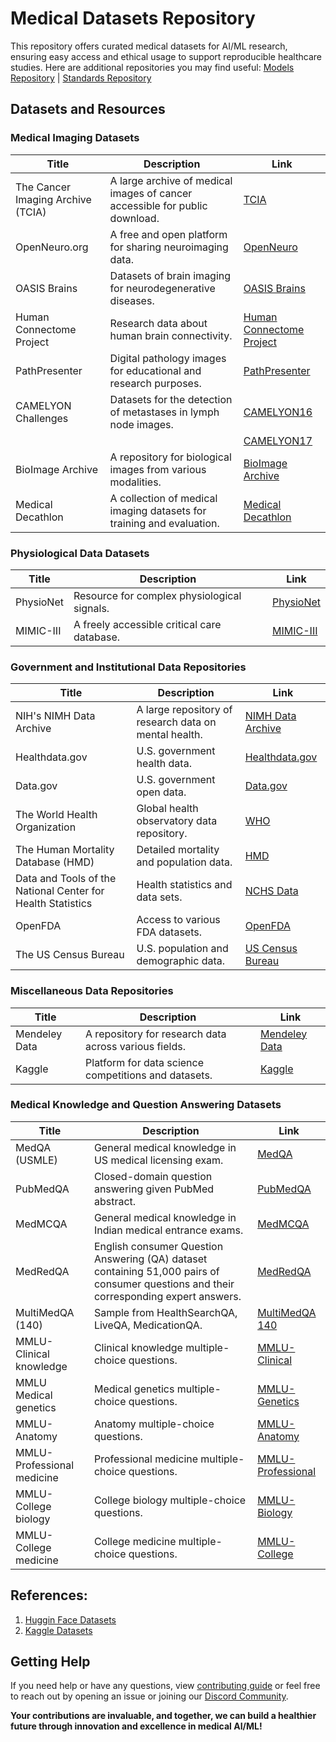 # Medical Datasets Repository
This repository offers curated medical datasets for AI/ML research, ensuring easy access and ethical usage to support reproducible healthcare studies. Here are additional repositories you may find useful: [Models Repository](https://github.com/GlobalHealthAI/ModelLibrary) | [Standards Repository](https://github.com/GlobalHealthAI/StandardsAndPractices)

## Datasets and Resources

### Medical Imaging Datasets
| Title                        | Description                                                   | Link                                                        |
|------------------------------|---------------------------------------------------------------|-------------------------------------------------------------|
| The Cancer Imaging Archive (TCIA) | A large archive of medical images of cancer accessible for public download. | [TCIA](https://www.cancerimagingarchive.net/)               |
| OpenNeuro.org                | A free and open platform for sharing neuroimaging data.       | [OpenNeuro](https://openneuro.org/)                         |
| OASIS Brains                 | Datasets of brain imaging for neurodegenerative diseases.     | [OASIS Brains](http://www.oasis-brains.org/)                |
| Human Connectome Project     | Research data about human brain connectivity.                 | [Human Connectome Project](https://www.humanconnectome.org/)|
| PathPresenter                | Digital pathology images for educational and research purposes. | [PathPresenter](https://www.pathpresenter.com/)             |
| CAMELYON Challenges          | Datasets for the detection of metastases in lymph node images. | [CAMELYON16](https://camelyon16.grand-challenge.org/)       |
|                              |                                                               | [CAMELYON17](https://camelyon17.grand-challenge.org/)       |
| BioImage Archive             | A repository for biological images from various modalities.   | [BioImage Archive](https://www.ebi.ac.uk/bioimage-archive/) |
| Medical Decathlon            | A collection of medical imaging datasets for training and evaluation. | [Medical Decathlon](http://medicaldecathlon.com/)          |

### Physiological Data Datasets
| Title                        | Description                                                   | Link                                                        |
|------------------------------|---------------------------------------------------------------|-------------------------------------------------------------|
| PhysioNet                    | Resource for complex physiological signals.                   | [PhysioNet](https://physionet.org/)                         |
| MIMIC-III                    | A freely accessible critical care database.                   | [MIMIC-III](https://mimic.physionet.org/)                   |

### Government and Institutional Data Repositories
| Title                        | Description                                                   | Link                                                        |
|------------------------------|---------------------------------------------------------------|-------------------------------------------------------------|
| NIH's NIMH Data Archive      | A large repository of research data on mental health.         | [NIMH Data Archive](https://nda.nih.gov/)                   |
| Healthdata.gov               | U.S. government health data.                                  | [Healthdata.gov](https://healthdata.gov/)                   |
| Data.gov                     | U.S. government open data.                                    | [Data.gov](https://data.gov/)                               |
| The World Health Organization| Global health observatory data repository.                    | [WHO](https://www.who.int/data)                             |
| The Human Mortality Database (HMD) | Detailed mortality and population data.                  | [HMD](https://www.mortality.org/)                           |
| Data and Tools of the National Center for Health Statistics | Health statistics and data sets.                          | [NCHS Data](https://www.cdc.gov/nchs/data_access/index.htm) |
| OpenFDA                      | Access to various FDA datasets.                               | [OpenFDA](https://open.fda.gov/)                            |
| The US Census Bureau         | U.S. population and demographic data.                         | [US Census Bureau](https://data.census.gov/cedsci/)         |

### Miscellaneous Data Repositories
| Title                        | Description                                                   | Link                                                        |
|------------------------------|---------------------------------------------------------------|-------------------------------------------------------------|
| Mendeley Data                | A repository for research data across various fields.         | [Mendeley Data](https://data.mendeley.com/)                 |
| Kaggle                       | Platform for data science competitions and datasets.          | [Kaggle](https://www.kaggle.com/)                           |

### Medical Knowledge and Question Answering Datasets
| Title                        | Description                                                   | Link                                                        |
|------------------------------|---------------------------------------------------------------|-------------------------------------------------------------|
| MedQA (USMLE)                | General medical knowledge in US medical licensing exam.       | [MedQA](https://github.com/jind11/MedQA)                                |
| PubMedQA                     | Closed-domain question answering given PubMed abstract.       | [PubMedQA](https://pubmedqa.github.io/)                             |
| MedMCQA                      | General medical knowledge in Indian medical entrance exams.   | [MedMCQA](https://medmcqa.github.io/)                              |
| MedRedQA                      | English consumer Question Answering (QA) dataset containing 51,000 pairs of consumer questions and their corresponding expert answers. | [MedRedQA](https://data.csiro.au/collection/csiro:62454)                              |
| MultiMedQA (140)             | Sample from HealthSearchQA, LiveQA, MedicationQA.             | [MultiMedQA 140](https://huggingface.co/datasets/openlifescienceai/multimedqa)                       |
| MMLU-Clinical knowledge      | Clinical knowledge multiple-choice questions.                 | [MMLU-Clinical](https://huggingface.co/datasets/openlifescienceai/mmlu_clinical_knowledge)                        |
| MMLU Medical genetics        | Medical genetics multiple-choice questions.                   | [MMLU-Genetics](https://huggingface.co/collections/openlifescienceai/multimedqa-66098a5b280539974cefe485)                        |
| MMLU-Anatomy                 | Anatomy multiple-choice questions.                            | [MMLU-Anatomy](https://huggingface.co/collections/openlifescienceai/multimedqa-66098a5b280539974cefe485)                         |
| MMLU-Professional medicine   | Professional medicine multiple-choice questions.              | [MMLU-Professional](https://huggingface.co/collections/openlifescienceai/multimedqa-66098a5b280539974cefe485)                    |
| MMLU-College biology         | College biology multiple-choice questions.                    | [MMLU-Biology](https://huggingface.co/collections/openlifescienceai/multimedqa-66098a5b280539974cefe485)                         |
| MMLU-College medicine        | College medicine multiple-choice questions.                   | [MMLU-College](https://huggingface.co/collections/openlifescienceai/multimedqa-66098a5b280539974cefe485)                         |


## References:
1. [Huggin Face Datasets](https://huggingface.co/datasets)
2. [Kaggle Datasets](https://www.kaggle.com/datasets)

## Getting Help
If you need help or have any questions, view [contributing guide](https://github.com/GlobalHealthAI/ModelLibrary/blob/main/CONTRIBUTING.md) or feel free to reach out by opening an issue or joining our [Discord Community](https://discord.gg/KXG8V5ZSpy).

**Your contributions are invaluable, and together, we can build a healthier future through innovation and excellence in medical AI/ML!**

